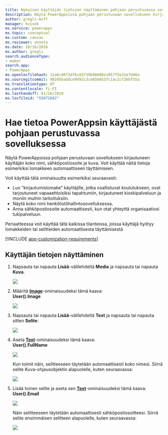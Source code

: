 ```yaml
---
title: Nykyisen käyttäjän tietojen näyttäminen pohjaan perustuvassa sovelluksessa | Microsoft Docs
description: Näytä PowerAppsissa pohjaan perustuvaan sovellukseen kirjautuneen käyttäjän nimen ja sähköpostiosoitteen
author: gregli-msft
manager: kvivek
ms.service: powerapps
ms.topic: conceptual
ms.custom: canvas
ms.reviewer: anneta
ms.date: 10/16/2016
ms.author: gregli
search.audienceType:
- maker
search.app:
- PowerApps
ms.openlocfilehash: 12a6cd6f3df6c83f39b08608e1057f5e31e7d46e
ms.sourcegitcommit: 90245baddce9d92c3ce85b0537c1ac1cf26bf55a
ms.translationtype: HT
ms.contentlocale: fi-FI
ms.lasthandoff: 01/26/2019
ms.locfileid: "55072682"
---
```

# <a name="show-information-about-a-powerapps-user-in-a-canvas-app"></a>Hae tietoa PowerAppsin käyttäjästä pohjaan perustuvassa sovelluksessa

Näytä PowerAppsissa pohjaan perustuvaan sovellukseen kirjautuneen käyttäjän koko nimi, sähköpostiosoite ja kuva. Voit käyttää näitä tietoja esimerkiksi lomakkeen automaattiseen täyttämiseen.

Voit käyttää tätä ominaisuutta esimerkiksi seuraavasti:

* Luo ”kirjautumislomake” käyttäjille, jotka osallistuvat koulutukseen, ovat tarjoutuneet vapaaehtoisiksi tapahtumiin, kirjautuneet kioskipalveluun ja moniin muihin tarkoituksiin.
* Näytä koko nimi henkilöstöhallintosovelluksessa.
* Anna sähköpostiosoite automaattisesti, kun otat yhteyttä organisaatiosi tukipalveluun.

Periaatteessa voit käyttää tätä kaikissa tilanteissa, joissa käyttäjä hyötyy lomakkeiden tai selitteiden automaattisesta täyttämisestä

[!INCLUDE [app-customization-requirements](../../includes/app-customization-requirements.md)]

## <a name="show-user-details"></a>Käyttäjän tietojen näyttäminen

1. Napsauta tai napauta **Lisää**-välilehdeltä **Media** ja napsauta tai napauta **Kuva**.
   
   ![][2]
2. Määritä **[Image](controls/properties-visual.md)**-ominaisuudeksi tämä kaava:
   <br>**User().Image**
   
    ![][3]
3. Napsauta tai napauta **Lisää**-välilehdeltä **Text** ja napsauta tai napauta sitten **Selite**:  
   
    ![][4]
4. Aseta **[Text](controls/properties-core.md)**-ominaisuudeksi tämä kaava:
   <br>**User().FullName**
   
   ![][6]
   
   Kun toimit näin, selitteeseen täytetään automaattisesti koko nimesi. Siirrä selite Kuva-ohjausobjektin alapuolelle, kuten seuraavassa:
   
   ![][5]
5. Lisää toinen selite ja aseta sen **[Text](controls/properties-core.md)**-ominaisuudeksi tämä kaava:
   <br>**User().Email**  
   
    ![][8]
   
    Näin selitteeseen täytetään automaattisesti sähköpostiosoitteesi. Siirrä selite ensimmäisen selitteen alapuolelle, kuten seuraavassa:  
   
    ![][7]

[2]: ./media/show-current-user/add-image.png
[3]: ./media/show-current-user/imageproperty.png
[4]: ./media/show-current-user/insertlabel.png
[5]: ./media/show-current-user/label.png
[6]: ./media/show-current-user/textproperty.png
[7]: ./media/show-current-user/secondlabel.png
[8]: ./media/show-current-user/email.png
[9]: ./media/show-current-user/preview.png
